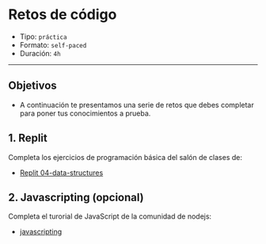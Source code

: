 # Retos de código

- Tipo: `práctica`
- Formato: `self-paced`
- Duración: `4h`

***

## Objetivos

- A continuación te presentamos una serie de retos que debes completar para
poner tus conocimientos a prueba.

## 1. Replit
Completa los ejercicios de programación básica del salón de clases de:
* [Replit 04-data-structures](https://repl.it/classroom/invite/HJk9VaQ)

## 2. Javascripting (opcional)
Completa el turorial de JavaScript de la comunidad de nodejs:
* [javascripting](https://github.com/workshopper/javascripting)
